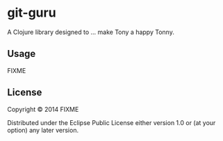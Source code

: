 # git-guru

A Clojure library designed to ... make Tony a happy Tonny.

## Usage

FIXME

## License

Copyright © 2014 FIXME

Distributed under the Eclipse Public License either version 1.0 or (at
your option) any later version.
